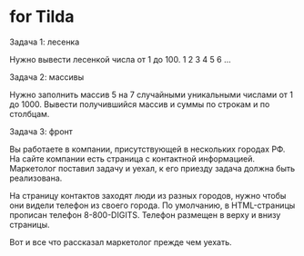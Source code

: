 # for Tilda

Задача 1: лесенка

Нужно вывести лесенкой числа от 1 до 100.
1
2 3
4 5 6
...

Задача 2: массивы

Нужно заполнить массив 5 на 7 случайными уникальными числами от 1 до 1000.
Вывести получившийся массив и суммы по строкам и по столбцам.

Задача 3: фронт

Вы работаете в компании, присутствующей в нескольких городах РФ. На сайте компании есть 
страница с контактной информацией. Маркетолог поставил задачу и уехал, к его приезду 
задача должна быть реализована.

На страницу контактов заходят люди из разных городов, нужно чтобы они видели телефон 
из своего города. По умолчанию, в HTML-страницы прописан телефон 8-800-DIGITS. 
Телефон размещен в верху и внизу страницы.

Вот и все что рассказал маркетолог прежде чем уехать.
